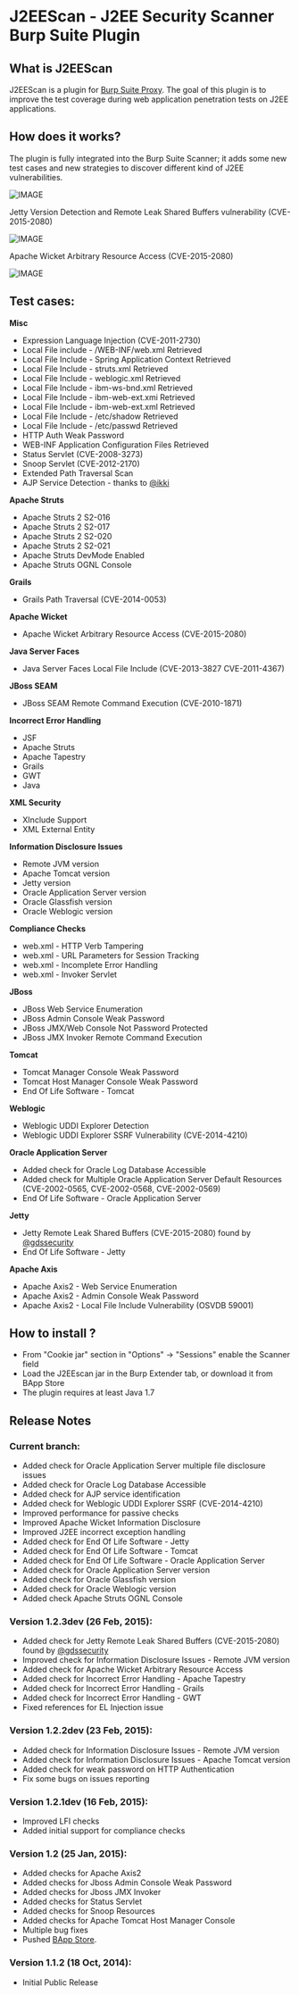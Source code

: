 # J2EEScan - J2EE Security Scanner Burp Suite Plugin

## What is J2EEScan
J2EEScan is a plugin for [Burp Suite Proxy](http://portswigger.net/). 
The goal of this plugin is to improve the test coverage during 
web application penetration tests on J2EE applications. 


## How does it works?

The plugin is fully integrated into the Burp Suite Scanner; it adds some new test 
cases and new strategies to discover different kind of J2EE vulnerabilities.


 ![IMAGE](https://bitbucket.org/ilmila/j2eescan/raw/dev/resources/j2eescan-results.png)


Jetty Version Detection and Remote Leak Shared Buffers vulnerability (CVE-2015-2080)

 ![IMAGE](https://bitbucket.org/ilmila/j2eescan/raw/dev/resources/jetty-remote-leak.png)


Apache Wicket Arbitrary Resource Access (CVE-2015-2080)

 ![IMAGE](https://bitbucket.org/ilmila/j2eescan/raw/dev/resources/wicket.png)



## Test cases:

**Misc**

 * Expression Language Injection (CVE-2011-2730)
 * Local File include - /WEB-INF/web.xml Retrieved
 * Local File Include - Spring Application Context Retrieved
 * Local File Include - struts.xml Retrieved
 * Local File Include - weblogic.xml Retrieved
 * Local File Include - ibm-ws-bnd.xml Retrieved
 * Local File Include - ibm-web-ext.xmi Retrieved
 * Local File Include - ibm-web-ext.xml Retrieved
 * Local File Include - /etc/shadow Retrieved
 * Local File Include - /etc/passwd Retrieved
 * HTTP Auth Weak Password
 * WEB-INF Application Configuration Files Retrieved
 * Status Servlet (CVE-2008-3273)
 * Snoop Servlet (CVE-2012-2170)
 * Extended Path Traversal Scan
 * AJP Service Detection - thanks to [@ikki](https://twitter.com/_ikki)
 

**Apache Struts**

 * Apache Struts 2 S2-016
 * Apache Struts 2 S2-017
 * Apache Struts 2 S2-020
 * Apache Struts 2 S2-021
 * Apache Struts DevMode Enabled
 * Apache Struts OGNL Console

**Grails**

 * Grails Path Traversal (CVE-2014-0053)

**Apache Wicket**
 
 * Apache Wicket Arbitrary Resource Access (CVE-2015-2080)

**Java Server Faces**
 
 * Java Server Faces Local File Include (CVE-2013-3827 CVE-2011-4367)

**JBoss SEAM**

 * JBoss SEAM Remote Command Execution (CVE-2010-1871)

**Incorrect Error Handling**

 * JSF
 * Apache Struts
 * Apache Tapestry
 * Grails
 * GWT
 * Java

**XML Security**
 
 * XInclude Support
 * XML External Entity

**Information Disclosure Issues**

 * Remote JVM version
 * Apache Tomcat version
 * Jetty version
 * Oracle Application Server version
 * Oracle Glassfish version
 * Oracle Weblogic version

**Compliance Checks**
 
 * web.xml - HTTP Verb Tampering
 * web.xml - URL Parameters for Session Tracking
 * web.xml - Incomplete Error Handling
 * web.xml - Invoker Servlet

**JBoss**

 * JBoss Web Service Enumeration
 * JBoss Admin Console Weak Password
 * JBoss JMX/Web Console Not Password Protected
 * JBoss JMX Invoker Remote Command Execution

**Tomcat**

 * Tomcat Manager Console Weak Password
 * Tomcat Host Manager Console Weak Password
 * End Of Life Software - Tomcat

**Weblogic**

 * Weblogic UDDI Explorer Detection
 * Weblogic UDDI Explorer SSRF Vulnerability (CVE-2014-4210)

**Oracle Application Server**
 
 * Added check for Oracle Log Database Accessible
 * Added check for Multiple Oracle Application Server Default Resources (CVE-2002-0565, CVE-2002-0568, CVE-2002-0569)
 * End Of Life Software - Oracle Application Server

**Jetty**

 * Jetty Remote Leak Shared Buffers (CVE-2015-2080) found by [@gdssecurity](https://twitter.com/gdssecurity/)
 * End Of Life Software - Jetty

**Apache Axis**

 * Apache Axis2 - Web Service Enumeration
 * Apache Axis2 - Admin Console Weak Password
 * Apache Axis2 - Local File Include Vulnerability (OSVDB 59001)
 

## How to install ?

 * From "Cookie jar" section in "Options" -> "Sessions" enable the Scanner field
 * Load the J2EEscan jar in the Burp Extender tab, or download it from BApp Store
 * The plugin requires at least Java 1.7


## Release Notes

### Current branch:
 * Added check for Oracle Application Server multiple file disclosure issues
 * Added check for Oracle Log Database Accessible
 * Added check for AJP service identification
 * Added check for Weblogic UDDI Explorer SSRF (CVE-2014-4210)
 * Improved performance for passive checks
 * Improved Apache Wicket Information Disclosure
 * Improved J2EE incorrect exception handling
 * Added check for End Of Life Software - Jetty
 * Added check for End Of Life Software - Tomcat
 * Added check for End Of Life Software - Oracle Application Server
 * Added check for Oracle Application Server version
 * Added check for Oracle Glassfish version
 * Added check for Oracle Weblogic version
 * Added check Apache Struts OGNL Console
 

### Version 1.2.3dev (26 Feb, 2015):
 * Added check for Jetty Remote Leak Shared Buffers (CVE-2015-2080) found by [@gdssecurity](https://twitter.com/gdssecurity/)
 * Improved check for Information Disclosure Issues - Remote JVM version
 * Added check for Apache Wicket Arbitrary Resource Access
 * Added check for Incorrect Error Handling - Apache Tapestry
 * Added check for Incorrect Error Handling - Grails
 * Added check for Incorrect Error Handling - GWT
 * Fixed references for EL Injection issue

### Version 1.2.2dev (23 Feb, 2015):
 * Added check for Information Disclosure Issues - Remote JVM version
 * Added check for Information Disclosure Issues - Apache Tomcat version
 * Added check for weak password on HTTP Authentication
 * Fix some bugs on issues reporting

### Version 1.2.1dev (16 Feb, 2015):
 * Improved LFI checks
 * Added initial support for compliance checks

### Version 1.2 (25 Jan, 2015):
 * Added checks for Apache Axis2
 * Added checks for Jboss Admin Console Weak Password
 * Added checks for Jboss JMX Invoker
 * Added checks for Status Servlet
 * Added checks for Snoop Resources
 * Added checks for Apache Tomcat Host Manager Console
 * Multiple bug fixes
 * Pushed [BApp Store](https://pro.portswigger.net/bappstore/). 

### Version 1.1.2 (18 Oct, 2014):
 * Initial Public Release
 

